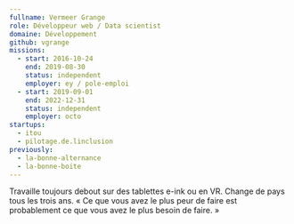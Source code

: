 ```yaml
---
fullname: Vermeer Grange
role: Développeur web / Data scientist
domaine: Développement
github: vgrange
missions:
  - start: 2016-10-24
    end: 2019-08-30
    status: independent
    employer: ey / pole-emploi
  - start: 2019-09-01
    end: 2022-12-31
    status: independent
    employer: octo
startups:
  - itou
  - pilotage.de.linclusion
previously:
  - la-bonne-alternance
  - la-bonne-boite
---
```


Travaille toujours debout sur des tablettes e-ink ou en VR. Change de pays tous les trois ans. « Ce que vous avez le plus peur de faire est probablement ce que vous avez le plus besoin de faire. »
